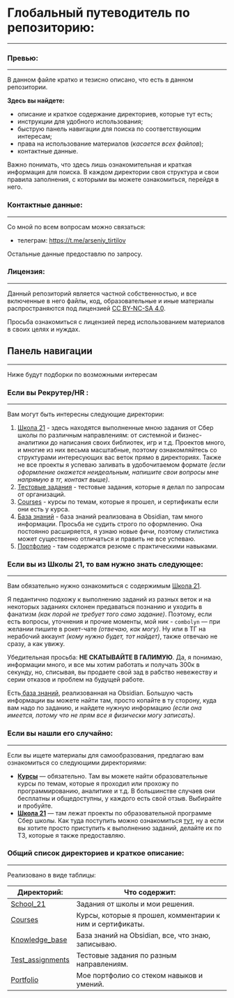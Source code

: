 # Глобальный путеводитель по репозиторию:

---

### Превью:

---

В данном файле кратко и тезисно описано, что есть в данном репозитории.

**Здесь вы найдете:**

- описание и краткое содержание директориев, которые тут есть;
- инструкции для удобного использования;
- быструю панель навигации для поиска по соответствующим интересам;
- права на использование материалов (*касается всех файлов*);
- контактные данные.

Важно понимать, что здесь лишь ознакомительная и краткая информация для поиска. В каждом директории своя структура и свои правила заполнения, с которыми вы можете ознакомиться, перейдя в него.

### Контактные данные:

---

Со мной по всем вопросам можно связаться:

- телеграм: https://t.me/arseniy_tirtilov

Остальные данные предоставлю по запросу.

### Лицензия:

---

Данный репозиторий является частной собственностью, и все включенные в него файлы, код, образовательные и иные материалы распространяются под лицензией [CC BY-NC-SA 4.0](https://github.com/Akhzariell/Akhzariel-Projects/blob/master/LICENSE.md).

Просьба ознакомиться с лицензией перед использованием материалов в своих целях и нуждах.

## Панель навигации

---

Ниже будут подборки по возможными интересам

### Если вы Рекрутер/HR :

---

Вам могут быть интересны следующие директории:

1. [Школа 21](https://github.com/Akhzariell/Akhzariel-Projects/tree/master/School_21) - здесь находятся выполненные мною задания от Сбер школы по различным направлениям: от системной и бизнес-аналитики до написания своих библиотек, игр и т.д. Проектов много, и многие из них весьма масштабные, поэтому ознакомляйтесь со структурами интересующих вас веток прямо в директориях. Также не все проекты я успеваю заливать в удобочитаемом формате *(если оформление окажется неидеальным, напишите свои вопросы мне напрямую в тг, контакт выше)*.
2. [Тестовые задания](https://github.com/Akhzariell/Akhzariel-Projects/tree/master/Test_assignments) - тестовые задания, которые я делал по запросам от организаций.
3. [Courses](https://github.com/Akhzariell/Akhzariel-Projects/tree/master/Courses) - курсы по темам, которые я прошел, и сертификаты если они есть у курса.
4. [База знаний](https://github.com/Akhzariell/Akhzariel-Projects/tree/master/Knowledge_base) - база знаний реализована в Obsidian, там много информации. Просьба не судить строго по оформлению. Она постоянно расширяется, я узнаю новые фичи, поэтому стилистика может существенно отличаться и править не все успеваю.
5. [Портфолио](https://github.com/Akhzariell/Akhzariel-Projects/tree/master/Portfolio) - там содержатся резюме с практическими навыками.

### Если вы из Школы 21, то вам нужно знать следующее:

---

Вам обязательно нужно ознакомиться с содержимым [Школа 21](https://github.com/Akhzariell/Akhzariel-Projects/tree/master/School_21).

Я педантично подхожу к выполнению заданий из разных веток и на некоторых заданиях склонен предаваться познанию и уходить в фанатизм *(как порой не требует того само задание)*.
Поэтому, если есть вопросы, уточнения и прочие моменты, мой ник - `combolyn` — при желании пишите в рокет-чате *(отвечаю, как могу)*. Ну или в ТГ на нерабочий аккаунт *(кому нужно будет, тот найдет)*, также отвечаю не сразу, а как увижу.

Убедительная просьба: **НЕ СКАТЫВАЙТЕ В ГАЛИМУЮ**. Да, я понимаю, информации много, и все мы хотим работать и получать 300к в секунду, но, списывая, вы продаете свой зад в рабство невежеству и серии отказов и проблем на будущей работе.

Есть[ база знаний](https://github.com/Akhzariell/Akhzariel-Projects/tree/master/Knowledge_base), реализованная на Obsidian. Большую часть информации вы можете найти там, просто копайте в ту сторону, куда вам надо по заданию, и найдете нужную информацию *(если она имеется, потому что не прям все я физически могу записать)*.

### Если вы нашли его случайно:

---

Если вы ищете материалы для самообразования, предлагаю вам ознакомиться со следующими директориями:

- **[Курсы](https://github.com/Akhzariell/Akhzariel-Projects/tree/master/Courses)** — обязательно. Там вы можете найти образовательные курсы по темам, которые я проходил или прохожу по программированию, аналитике и т.д. В большинстве случаев они бесплатны и общедоступны, у каждого есть свой отзыв. Выбирайте и пробуйте.
- **[Школа 21]()** — там лежат проекты по образовательной программе Сбер школы. Как туда поступить можно ознакомиться [тут](https://21-school.ru/), ну а если вы хотите просто приступить к выполнению заданий, делайте их по ТЗ, которые я также предоставляю.

### Общий список директориев и краткое описание:

---

Реализовано в виде таблицы:

| Директорий:                                                                          | Что содержит:                                                                                |
| ---------------------------------------------------------------------------------------------- | ------------------------------------------------------------------------------------------------------- |
| [School_21](https://github.com/Akhzariell/Akhzariel-Projects/tree/master/School_21)               | Задания от школы и мои решения.                                                |
| [Courses](https://github.com/Akhzariell/Akhzariel-Projects/tree/master/Courses)                   | Курсы, которые я прошел, комментарии к ним и сертификаты. |
| [Knowledge_base](https://github.com/Akhzariell/Akhzariel-Projects/tree/master/Knowledge_base)     | База знаний на Obsidian, все, что знаю, записываю.                       |
| [Test_assignments](https://github.com/Akhzariell/Akhzariel-Projects/tree/master/Test_assignments) | Тестовые задания по разным направлениям.                             |
| [Portfolio](https://github.com/Akhzariell/Akhzariel-Projects/tree/master/Portfolio)               | Мое портфолио со стеком навыков и умений.                             |
